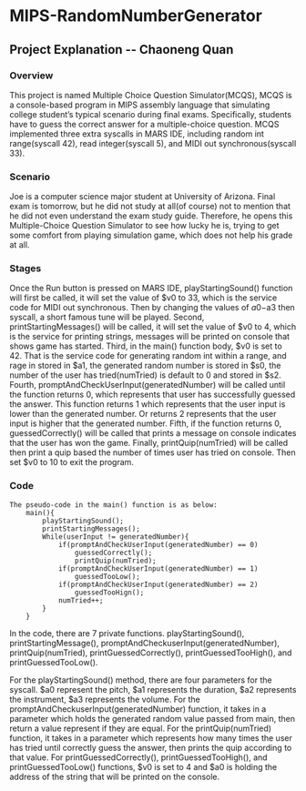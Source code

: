 # MIPS-RandomNumberGenerator

## Project Explanation --  Chaoneng Quan

### Overview
This project is named Multiple Choice Question Simulator(MCQS), MCQS is a console-based program in MIPS assembly language that simulating college student’s typical scenario during final exams. Specifically, students have to guess the correct answer for a multiple-choice question. MCQS implemented three extra syscalls in MARS IDE, including random int range(syscall 42), read integer(syscall 5), and MIDI out synchronous(syscall 33).

### Scenario
Joe is a computer science major student at University of Arizona. Final exam is tomorrow, but he did not study at all(of course) not to mention that he did not even understand the exam study guide. Therefore, he opens this Multiple-Choice Question Simulator to see how lucky he is, trying to get some comfort from playing simulation game, which does not help his grade at all.

### Stages
Once the Run button is pressed on MARS IDE, playStartingSound() function will first be called, it will set the value of $v0 to 33, which is the service code for MIDI out synchronous. Then by changing the values of $a0-$a3 then syscall, a short famous tune will be played. Second, printStartingMessages() will be called, it will set the value of $v0 to 4, which is the service for printing strings, messages will be printed on console that shows game has started. Third, in the main() function body, $v0 is set to 42. That is the service code for generating random int within a range, and rage in stored in $a1, the generated random number is stored in $s0, the number of the user has tried(numTried) is default to 0 and stored in $s2. Fourth, promptAndCheckUserInput(generatedNumber) will be called until the function returns 0, which represents that user has successfully guessed the answer. This function returns 1 which represents that the user input is lower than the generated number. Or returns 2 represents that the user input is higher that the generated number. Fifth, if the function returns 0, guessedCorrectly() will be called that prints a message on console indicates that the user has won the game. Finally, printQuip(numTried) will be called then print a quip based the number of times user has tried on console. Then set $v0 to 10 to exit the program.

### Code
```
The pseudo-code in the main() function is as below:
	main(){
		playStartingSound();
		printStartingMessages();
		While(userInput != generatedNumber){
			if(promptAndCheckUserInput(generatedNumber) == 0)
				guessedCorrectly();
				printQuip(numTried);
			if(promptAndCheckUserInput(generatedNumber) == 1)
				guessedTooLow();
			if(promptAndCheckUserInput(generatedNumber) == 2)
				guessedTooHign();
			numTried++;
		}
	}
```
In the code, there are 7 private functions. playStartingSound(), printStartingMessage(), promptAndCheckuserInput(generatedNumber), printQuip(numTried), printGuessedCorrectly(), printGuessedTooHigh(), and printGuessedTooLow(). 

For the playStartingSound() method, there are four parameters for the syscall. $a0 represent the pitch, $a1 represents the duration, $a2 represents the instrument, $a3 represents the volume. For the promptAndCheckuserInput(generatedNumber) function, it takes in a parameter which holds the generated random value passed from main, then return a value represent if they are equal. For the printQuip(numTried) function, it takes in a parameter which represents how many times the user has tried until correctly guess the answer, then prints the quip according to that value. For printGuessedCorrectly(), printGuessedTooHigh(), and printGuessedTooLow() functions, $v0 is set to 4 and $a0 is holding the address of the string that will be printed on the console.


